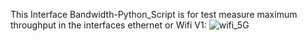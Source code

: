 This Interface Bandwidth-Python_Script is for test measure maximum throughput in the interfaces ethernet or Wifi                              V1: 
![wifi_5G](https://github.com/user-attachments/assets/358bfb9a-e44f-4e6b-a74a-96d642a05773)
